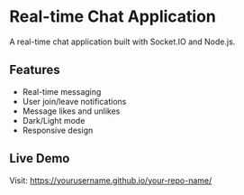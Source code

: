 # Real-time Chat Application

A real-time chat application built with Socket.IO and Node.js.

## Features
- Real-time messaging
- User join/leave notifications
- Message likes and unlikes
- Dark/Light mode
- Responsive design

## Live Demo
Visit: https://yourusername.github.io/your-repo-name/ 